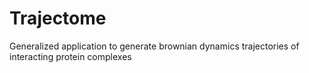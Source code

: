 # Trajectome
Generalized application to generate brownian dynamics trajectories of interacting protein complexes
